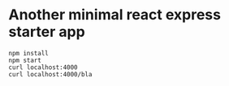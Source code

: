 # Another minimal react express starter app

```
npm install
npm start
curl localhost:4000
curl localhost:4000/bla
```
